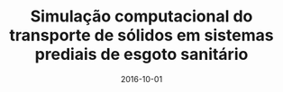 ---
title: "Simulação computacional do transporte de sólidos em sistemas prediais de esgoto sanitário"
collection: publications
permalink: /publication/2016-10-01-simulacao-computacional-do-transporte
date: 2016-10-01
venue: 'XVI Encontro Nacional de Tecnologia no Ambiente Construído'
paperurl: ''
pubtype: 'conference'
citation: 'Cheng, L. Y.; Oliveira, L. H.; Osello, P. H. S.; Amaro Junior, R. A. (2016). &quot;Simulação computacional do transporte de sólidos em sistemas prediais de esgoto sanitário.&quot; <i>XVI Encontro Nacional de Tecnologia no Ambiente Construído</i> 3: 4436-4448'
---